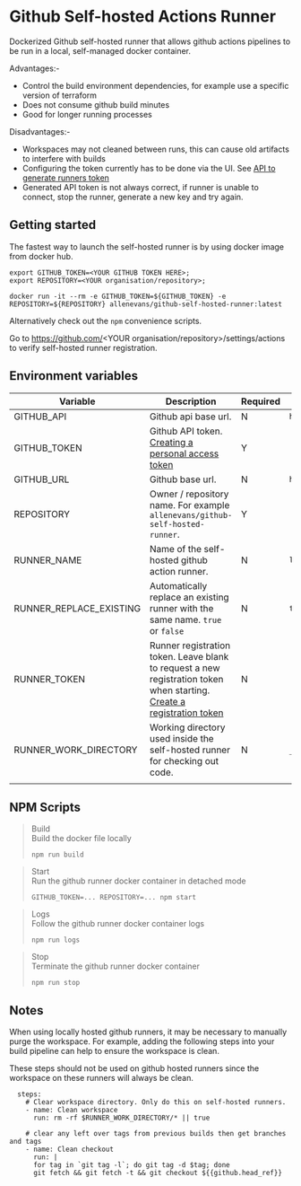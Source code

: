 # Github Self-hosted Actions Runner

Dockerized Github self-hosted runner that allows github actions pipelines to be run in a local, self-managed docker container.

Advantages:-
* Control the build environment dependencies, for example use a specific version of terraform
* Does not consume github build minutes
* Good for longer running processes

Disadvantages:-
* Workspaces may not cleaned between runs, this can cause old artifacts to interfere with builds
* Configuring the token currently has to be done via the UI. See [API to generate runners token](https://github.community/t5/GitHub-Actions/API-to-generate-runners-token/m-p/39911/highlight/true#M4012)
* Generated API token is not always correct, if runner is unable to connect, stop the runner, generate a new key and try again.

## Getting started

The fastest way to launch the self-hosted runner is by using docker image from docker hub.

```shell script
export GITHUB_TOKEN=<YOUR GITHUB TOKEN HERE>; 
export REPOSITORY=<YOUR organisation/repository>;

docker run -it --rm -e GITHUB_TOKEN=${GITHUB_TOKEN} -e REPOSITORY=${REPOSITORY} allenevans/github-self-hosted-runner:latest
```

Alternatively check out the `npm` convenience scripts. 

Go to https://github.com/<YOUR organisation/repository>/settings/actions to verify self-hosted runner registration.

## Environment variables
| Variable                | Description                                                                                                                                                                                                          | Required | Default                  |
|-------------------------|----------------------------------------------------------------------------------------------------------------------------------------------------------------------------------------------------------------------|----------|--------------------------|
| GITHUB_API              | Github api base url.                                                                                                                                                                                                 | N        | `https://api.github.com` |
| GITHUB_TOKEN            | Github API token.<br>[Creating a personal access token](https://help.github.com/en/github/authenticating-to-github/creating-a-personal-access-token-for-the-command-line)                                            | Y        |                          |
| GITHUB_URL              | Github base url.                                                                                                                                                                                                     | N        | `https://github.com`     |
| REPOSITORY              | Owner / repository name. For example `allenevans/github-self-hosted-runner`.                                                                                                                                         | Y        |                          |
| RUNNER_NAME             | Name of the self-hosted github action runner.                                                                                                                                                                        | N        | `local-runner`           |
| RUNNER_REPLACE_EXISTING | Automatically replace an existing runner with the same name. `true` or `false`                                                                                                                                       | N        | `true`                   |
| RUNNER_TOKEN            | Runner registration token. Leave blank to request a new registration token when starting.<br>[Create a registration token](https://developer.github.com/v3/actions/self_hosted_runners/#create-a-registration-token) | N        |                          |
| RUNNER_WORK_DIRECTORY   | Working directory used inside the self-hosted runner for checking out code.                                                                                                                                          | N        | `_work`                  |
|                         |                                                                                                                                                                                                                      |          |                          |

## NPM Scripts
> Build\
> Build the docker file locally
> ```shell script
> npm run build
> ```

> Start\
> Run the github runner docker container in detached mode
> ```shell script
> GITHUB_TOKEN=... REPOSITORY=... npm start
> ```

> Logs\
> Follow the github runner docker container logs
> ```shell script
> npm run logs
> ```

> Stop\
> Terminate the github runner docker container
> ```shell script
> npm run stop
> ```


## Notes

When using locally hosted github runners, it may be necessary to manually purge the workspace. For example, adding
the following steps into your build pipeline can help to ensure the workspace is clean.

These steps should not be used on github hosted runners since the workspace on these runners will always be clean.

```
  steps:
    # Clear workspace directory. Only do this on self-hosted runners.
    - name: Clean workspace
      run: rm -rf $RUNNER_WORK_DIRECTORY/* || true

    # clear any left over tags from previous builds then get branches and tags
    - name: Clean checkout
      run: |
      for tag in `git tag -l`; do git tag -d $tag; done
      git fetch && git fetch -t && git checkout ${{github.head_ref}}
```
